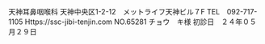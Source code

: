 天神耳鼻咽喉科
	天神中央区1-2-12　メットライフ天神ビル７F
	TEL　092-717-1105
	Https://ssc-jibi-tenjin.com
NO.65281  チョウ　キ様
初診日　２４年０５月２９日
